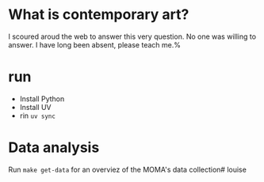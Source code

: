 # What is contemporary art? 

I scoured aroud the web to answer this very question. No one was willing to answer. I have long been absent, please teach me.%   

# run 
- Install Python 
- Install UV 
- rin `uv sync`

# Data analysis 
Run `make get-data` for an overviez of the MOMA's data collection# louise
